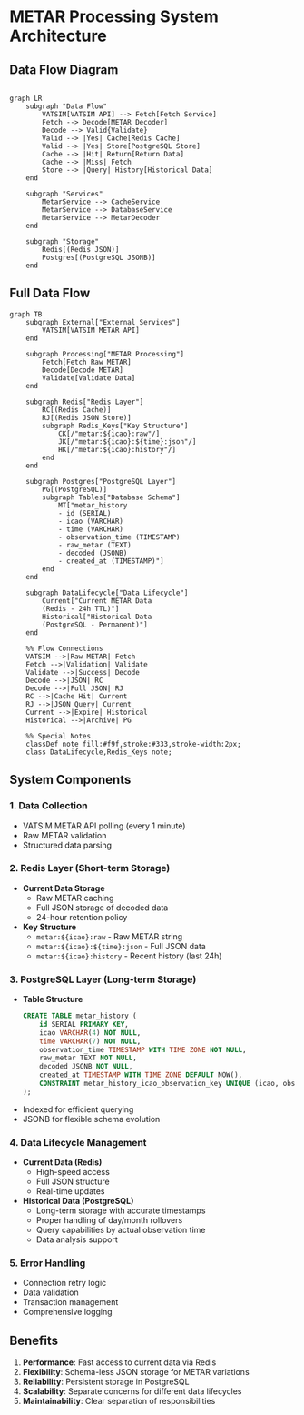 # METAR Processing System Architecture

## Data Flow Diagram

```mermaid

graph LR
    subgraph "Data Flow"
        VATSIM[VATSIM API] --> Fetch[Fetch Service]
        Fetch --> Decode[METAR Decoder]
        Decode --> Valid{Validate}
        Valid --> |Yes| Cache[Redis Cache]
        Valid --> |Yes| Store[PostgreSQL Store]
        Cache --> |Hit| Return[Return Data]
        Cache --> |Miss| Fetch
        Store --> |Query| History[Historical Data]
    end

    subgraph "Services"
        MetarService --> CacheService
        MetarService --> DatabaseService
        MetarService --> MetarDecoder
    end

    subgraph "Storage"
        Redis[(Redis JSON)]
        Postgres[(PostgreSQL JSONB)]
    end

```

## Full Data Flow

```mermaid
graph TB
    subgraph External["External Services"]
        VATSIM[VATSIM METAR API]
    end

    subgraph Processing["METAR Processing"]
        Fetch[Fetch Raw METAR]
        Decode[Decode METAR]
        Validate[Validate Data]
    end

    subgraph Redis["Redis Layer"]
        RC[(Redis Cache)]
        RJ[(Redis JSON Store)]
        subgraph Redis_Keys["Key Structure"]
            CK[/"metar:${icao}:raw"/]
            JK[/"metar:${icao}:${time}:json"/]
            HK[/"metar:${icao}:history"/]
        end
    end

    subgraph Postgres["PostgreSQL Layer"]
        PG[(PostgreSQL)]
        subgraph Tables["Database Schema"]
            MT["metar_history
            - id (SERIAL)
            - icao (VARCHAR)
            - time (VARCHAR)
            - observation_time (TIMESTAMP)
            - raw_metar (TEXT)
            - decoded (JSONB)
            - created_at (TIMESTAMP)"]
        end
    end

    subgraph DataLifecycle["Data Lifecycle"]
        Current["Current METAR Data
        (Redis - 24h TTL)"]
        Historical["Historical Data
        (PostgreSQL - Permanent)"]
    end

    %% Flow Connections
    VATSIM -->|Raw METAR| Fetch
    Fetch -->|Validation| Validate
    Validate -->|Success| Decode
    Decode -->|JSON| RC
    Decode -->|Full JSON| RJ
    RC -->|Cache Hit| Current
    RJ -->|JSON Query| Current
    Current -->|Expire| Historical
    Historical -->|Archive| PG

    %% Special Notes
    classDef note fill:#f9f,stroke:#333,stroke-width:2px;
    class DataLifecycle,Redis_Keys note;
```

## System Components

### 1. Data Collection

- VATSIM METAR API polling (every 1 minute)
- Raw METAR validation
- Structured data parsing

### 2. Redis Layer (Short-term Storage)

- **Current Data Storage**
  - Raw METAR caching
  - Full JSON storage of decoded data
  - 24-hour retention policy
- **Key Structure**
  - `metar:${icao}:raw` - Raw METAR string
  - `metar:${icao}:${time}:json` - Full JSON data
  - `metar:${icao}:history` - Recent history (last 24h)

### 3. PostgreSQL Layer (Long-term Storage)

- **Table Structure**
  ```sql
  CREATE TABLE metar_history (
      id SERIAL PRIMARY KEY,
      icao VARCHAR(4) NOT NULL,
      time VARCHAR(7) NOT NULL,
      observation_time TIMESTAMP WITH TIME ZONE NOT NULL,
      raw_metar TEXT NOT NULL,
      decoded JSONB NOT NULL,
      created_at TIMESTAMP WITH TIME ZONE DEFAULT NOW(),
      CONSTRAINT metar_history_icao_observation_key UNIQUE (icao, observation_time)
  );
  ```
- Indexed for efficient querying
- JSONB for flexible schema evolution

### 4. Data Lifecycle Management

- **Current Data (Redis)**
  - High-speed access
  - Full JSON structure
  - Real-time updates
- **Historical Data (PostgreSQL)**
  - Long-term storage with accurate timestamps
  - Proper handling of day/month rollovers
  - Query capabilities by actual observation time
  - Data analysis support

### 5. Error Handling

- Connection retry logic
- Data validation
- Transaction management
- Comprehensive logging

## Benefits

1. **Performance**: Fast access to current data via Redis
2. **Flexibility**: Schema-less JSON storage for METAR variations
3. **Reliability**: Persistent storage in PostgreSQL
4. **Scalability**: Separate concerns for different data lifecycles
5. **Maintainability**: Clear separation of responsibilities
